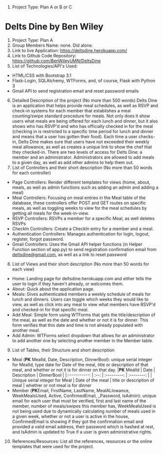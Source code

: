 1. Project Type: Plan A or B or C
# **Delts Dine** by Ben Wiley
1. Project Type: Plan A
2. Group Members Name: none. Did alone.
3. Link to live Application: https://deltsdine.herokuapp.com/
4. Link to Github Code Repository: https://github.com/BenWileyUMN/DeltsDine
5. List of Technologies/API's Used:
- HTML/CSS with Bootstrap 3.1
- Flask-Login, SQLAlchemy, WTForms, and, of course, Flask with Python 3
- Gmail API to send registration email and reset password emails
6. Detailed Description of the project (No more than 500 words)
Delts Dine is an application that helps provide meal schedules, as well as RSVP and check-in systems for each member that establishes a meal counting/swipe standard procedure for meals. Not only does it show users what meals are being offered for each lunch and dinner, but it also shows who has RSVP'd and who has officially checked in for the meal (checking in is restricted to a specific time period for lunch and dinner and means that a user has gotten their food). Each time a user checks-in, Delts Dine makes sure that users have not exceeded their weekly meal allowance, as well as creates a unique link to show the chef that they checked-in. There are two levels of access for Delts Dine: a member and an administrator. Administrators are allowed to add meals to a given day, as well as add other admins to help them out. 
7. List of Controllers and their short description (No more than 50 words for each controller)
- Page Controllers: Render different templates for views (home, about, meals, as well as admin functions such as adding an admin and adding a meal)
- Meal Controllers: Focusing on meal entries in the Meal table of the database, these controllers offer POST and GET routes on specific meals, as well as toggling weeks to view for the meal schedules by getting all meals for the week-in-view.
- RSVP Controllers: RSVPs a member for a specific Meal, as well deletes RSVPs 
- CheckIn Controllers: Create a CheckIn entry for a member and a meal.
- Authentication Controllers: Manages authentication for login, logout, register, forgot password.
- Gmail Controllers: Uses the Gmail API helper functions (in Helper Function section of app.py) to send registration confirmation email from deltsdine@gmail.com, as well as a link to reset password
8. List of Views and their short description (No more than 50 words for each view)
- Home: Landing page for deltsdine.herokuapp.com and either tells the user to login if they haven't already, or welcomes them.
- About: Quick about the application page.
- Meals: Gives authenticated members a weekly schedule of meals for lunch and dinners. Users can toggle which weeks they would like to view, as well as click into any meal to view what members have RSVP'd and checked-in for that specific meal.
- Add Meal: Simple form using WTForms that gets the title/description of the meal, as well as the date and whether or not it is for dinner. This form verifies that this date and time is not already populated with another meal.
- Add Admin: WTForms select dropdown that allows for an administrator to add another one by selecting another member in the Member table.
9. List of Tables, their Structure and short description
- Meal (**PK** MealId, Date, Description, DinnerBool): unique serial integer for MealId, type date for Date of the meal, title or description of that meal, and whether or not it is for dinner on that day.
|**PK** MealId | Date | Description | DinnerBool |
|:-----------: | :--: | :---------: | :--------: |
| Unique serial integer for Meal | Date of the meal | title or description of meal | whether or not meal is for dinner
- Member (**PK**Email, FirstName, LastName, MealALlowance, WeekMealsUsed, Active, ConfirmedEmail, _Password, IsAdmin): unique email for each user that must be verified, first and last name of the member, number of meals/swipes this member has, WeekMealsUsed is not being used due to dynamically calculating number of meals used in a given week, whether or not a user is active in the house, ConfirmedEmail is showing if they got the confirmation email and provided a valid email address, their password which is hashed at rest, and IsAdmin is updated to True if a user is given administrative rights.
10. References/Resources: List all the references, resources or the online templates that were used for the project.